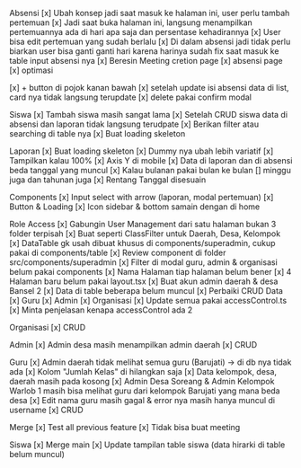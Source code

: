 Absensi
[x] Ubah konsep jadi saat masuk ke halaman ini, user perlu tambah pertemuan
[x] Jadi saat buka halaman ini, langsung menampilkan pertemuannya ada di hari apa saja dan persentase kehadirannya
[x] User bisa edit pertemuan yang sudah berlalu
[x] Di dalam absensi jadi tidak perlu biarkan user bisa ganti ganti hari karena harinya sudah fix saat masuk ke table input absensi nya
[x] Beresin Meeting cretion page
[x] absensi page 
[x] optimasi

[x] + button di pojok kanan bawah
[x] setelah update isi absensi data di list, card nya tidak langsung terupdate
[x] delete pakai confirm modal

Siswa
[x] Tambah siswa masih sangat lama
[x] Setelah CRUD siswa data di absensi dan laporan tidak langsung terudpate
[x] Berikan filter atau searching di table nya
[x] Buat loading skeleton

Laporan
[x] Buat loading skeleton
[x] Dummy nya ubah lebih variatif
[x] Tampilkan kalau 100%
[x] Axis Y di mobile
[x] Data di laporan dan di absensi beda tanggal yang muncul
[x] Kalau bulanan pakai bulan ke bulan
[] minggu juga dan tahunan juga
[x] Rentang Tanggal disesuain

Components
[x] Input select with arrow (laporan, modal pertemuan)
[x] Button & Loading
[x] Icon sidebar & bottom samain dengan di home

Role Access
[x] Gabungin User Management dari satu halaman bukan 3 folder terpisah
[x] Buat seperti ClassFilter untuk Daerah, Desa, Kelompok
[x] DataTable gk usah dibuat khusus di components/superadmin, cukup pakai di components/table
[x] Review component di folder src/components/superadmin
[x] Filter di modal guru, admin & organisasi belum pakai components
[x] Nama Halaman tiap halaman belum bener
[x] 4 Halaman baru belum pakai layout.tsx
[x] Buat akun admin daerah & desa Bansel 2
[x] Data di table beberapa belum muncul
[x] Perbaiki CRUD Data
    [x] Guru
    [x] Admin
    [x] Organisasi
[x] Update semua pakai accessControl.ts
[x] Minta penjelasan kenapa accessControl ada 2

Organisasi
[x] CRUD

Admin
[x] Admin desa masih menampilkan admin daerah
[x] CRUD

Guru
[x] Admin daerah tidak melihat semua guru (Barujati) -> di db nya tidak ada
[x] Kolom "Jumlah Kelas" di hilangkan saja
[x] Data kelompok, desa, daerah masih pada kosong
[x] Admin Desa Soreang & Admin Kelompok Warlob 1 masih bisa melihat guru dari kelompok Barujati yang mana beda desa
[x] Edit nama guru masih gagal & error nya masih hanya muncul di username
[x] CRUD

Merge
[x] Test all previous feature
[x] Tidak bisa buat meeting

Siswa
[x] Merge main
[x] Update tampilan table siswa (data hirarki di table belum muncul)